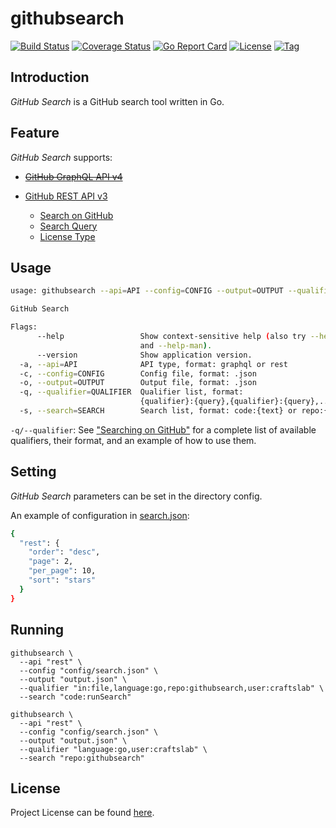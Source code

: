 # githubsearch

[![Build Status](https://travis-ci.com/craftslab/githubsearch.svg?branch=master)](https://travis-ci.com/craftslab/githubsearch)
[![Coverage Status](https://coveralls.io/repos/github/craftslab/githubsearch/badge.svg?branch=master)](https://coveralls.io/github/craftslab/githubsearch?branch=master)
[![Go Report Card](https://goreportcard.com/badge/github.com/craftslab/githubsearch)](https://goreportcard.com/report/github.com/craftslab/githubsearch)
[![License](https://img.shields.io/github/license/craftslab/githubsearch.svg?color=brightgreen)](https://github.com/craftslab/githubsearch/blob/master/LICENSE)
[![Tag](https://img.shields.io/github/tag/craftslab/githubsearch.svg?color=brightgreen)](https://github.com/craftslab/githubsearch/tags)



## Introduction

*GitHub Search* is a GitHub search tool written in Go.



## Feature

*GitHub Search* supports:

- [~~GitHub GraphQL API v4~~](https://developer.github.com/v4/)

- [GitHub REST API v3](https://developer.github.com/v3/)

  - [Search on GitHub](https://help.github.com/en/github/searching-for-information-on-github)
  - [Search Query](https://developer.github.com/v3/search/#constructing-a-search-query)
  - [License Type](https://help.github.com/en/github/creating-cloning-and-archiving-repositories/licensing-a-repository#searching-github-by-license-type)



## Usage

```bash
usage: githubsearch --api=API --config=CONFIG --output=OUTPUT --qualifier=QUALIFIER --search=SEARCH [<flags>]

GitHub Search

Flags:
      --help                 Show context-sensitive help (also try --help-long
                             and --help-man).
      --version              Show application version.
  -a, --api=API              API type, format: graphql or rest
  -c, --config=CONFIG        Config file, format: .json
  -o, --output=OUTPUT        Output file, format: .json
  -q, --qualifier=QUALIFIER  Qualifier list, format:
                             {qualifier}:{query},{qualifier}:{query},...
  -s, --search=SEARCH        Search list, format: code:{text} or repo:{text}
```

`-q/--qualifier`: See ["Searching on GitHub"](https://help.github.com/articles/searching-on-github/) for a complete list of available qualifiers, their format,
 and an example of how to use them.



## Setting

*GitHub Search* parameters can be set in the directory config.

An example of configuration in [search.json](https://github.com/craftslab/githubsearch/blob/master/config/search.json):

```bash
{
  "rest": {
    "order": "desc",
    "page": 2,
    "per_page": 10,
    "sort": "stars"
  }
}
```



## Running

```
githubsearch \
  --api "rest" \
  --config "config/search.json" \
  --output "output.json" \
  --qualifier "in:file,language:go,repo:githubsearch,user:craftslab" \
  --search "code:runSearch"
```

```
githubsearch \
  --api "rest" \
  --config "config/search.json" \
  --output "output.json" \
  --qualifier "language:go,user:craftslab" \
  --search "repo:githubsearch"
```



## License

Project License can be found [here](LICENSE).
